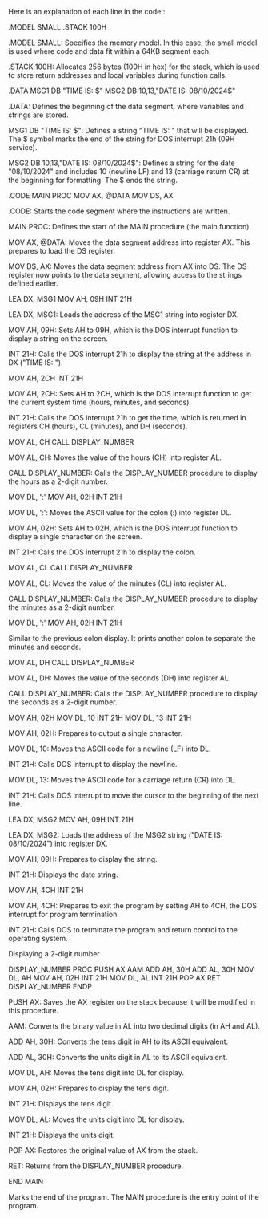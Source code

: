Here is an explanation of each line in the code :

.MODEL SMALL
.STACK 100H

.MODEL SMALL: Specifies the memory model. In this case, the small model is used where code and data fit within a 64KB segment each.

.STACK 100H: Allocates 256 bytes (100H in hex) for the stack, which is used to store return addresses and local variables during function calls.


.DATA
    MSG1 DB "TIME IS: $"
    MSG2 DB 10,13,"DATE IS: 08/10/2024$"

.DATA: Defines the beginning of the data segment, where variables and strings are stored.

MSG1 DB "TIME IS: $": Defines a string "TIME IS: " that will be displayed. The $ symbol marks the end of the string for DOS interrupt 21h (09H service).

MSG2 DB 10,13,"DATE IS: 08/10/2024$": Defines a string for the date "08/10/2024" and includes 10 (newline LF) and 13 (carriage return CR) at the beginning for formatting. The $ ends the string.


.CODE
MAIN PROC
    MOV AX, @DATA
    MOV DS, AX

.CODE: Starts the code segment where the instructions are written.

MAIN PROC: Defines the start of the MAIN procedure (the main function).

MOV AX, @DATA: Moves the data segment address into register AX. This prepares to load the DS register.

MOV DS, AX: Moves the data segment address from AX into DS. The DS register now points to the data segment, allowing access to the strings defined earlier.


LEA DX, MSG1
    MOV AH, 09H
    INT 21H

LEA DX, MSG1: Loads the address of the MSG1 string into register DX.

MOV AH, 09H: Sets AH to 09H, which is the DOS interrupt function to display a string on the screen.

INT 21H: Calls the DOS interrupt 21h to display the string at the address in DX ("TIME IS: ").


MOV AH, 2CH
    INT 21H

MOV AH, 2CH: Sets AH to 2CH, which is the DOS interrupt function to get the current system time (hours, minutes, and seconds).

INT 21H: Calls the DOS interrupt 21h to get the time, which is returned in registers CH (hours), CL (minutes), and DH (seconds).


MOV AL, CH
    CALL DISPLAY_NUMBER

MOV AL, CH: Moves the value of the hours (CH) into register AL.

CALL DISPLAY_NUMBER: Calls the DISPLAY_NUMBER procedure to display the hours as a 2-digit number.


MOV DL, ':'
    MOV AH, 02H
    INT 21H

MOV DL, ':': Moves the ASCII value for the colon (:) into register DL.

MOV AH, 02H: Sets AH to 02H, which is the DOS interrupt function to display a single character on the screen.

INT 21H: Calls the DOS interrupt 21h to display the colon.


MOV AL, CL
    CALL DISPLAY_NUMBER

MOV AL, CL: Moves the value of the minutes (CL) into register AL.

CALL DISPLAY_NUMBER: Calls the DISPLAY_NUMBER procedure to display the minutes as a 2-digit number.


MOV DL, ':'
    MOV AH, 02H
    INT 21H

Similar to the previous colon display. It prints another colon to separate the minutes and seconds.


MOV AL, DH
    CALL DISPLAY_NUMBER

MOV AL, DH: Moves the value of the seconds (DH) into register AL.

CALL DISPLAY_NUMBER: Calls the DISPLAY_NUMBER procedure to display the seconds as a 2-digit number.


MOV AH, 02H
    MOV DL, 10
    INT 21H
    MOV DL, 13
    INT 21H

MOV AH, 02H: Prepares to output a single character.

MOV DL, 10: Moves the ASCII code for a newline (LF) into DL.

INT 21H: Calls DOS interrupt to display the newline.

MOV DL, 13: Moves the ASCII code for a carriage return (CR) into DL.

INT 21H: Calls DOS interrupt to move the cursor to the beginning of the next line.


LEA DX, MSG2
    MOV AH, 09H
    INT 21H

LEA DX, MSG2: Loads the address of the MSG2 string ("DATE IS: 08/10/2024") into register DX.

MOV AH, 09H: Prepares to display the string.

INT 21H: Displays the date string.


MOV AH, 4CH
    INT 21H

MOV AH, 4CH: Prepares to exit the program by setting AH to 4CH, the DOS interrupt for program termination.

INT 21H: Calls DOS to terminate the program and return control to the operating system.


Displaying a 2-digit number

DISPLAY_NUMBER PROC
    PUSH AX
    AAM
    ADD AH, 30H
    ADD AL, 30H
    MOV DL, AH
    MOV AH, 02H
    INT 21H
    MOV DL, AL
    INT 21H
    POP AX
    RET
DISPLAY_NUMBER ENDP

PUSH AX: Saves the AX register on the stack because it will be modified in this procedure.

AAM: Converts the binary value in AL into two decimal digits (in AH and AL).

ADD AH, 30H: Converts the tens digit in AH to its ASCII equivalent.

ADD AL, 30H: Converts the units digit in AL to its ASCII equivalent.

MOV DL, AH: Moves the tens digit into DL for display.

MOV AH, 02H: Prepares to display the tens digit.

INT 21H: Displays the tens digit.

MOV DL, AL: Moves the units digit into DL for display.

INT 21H: Displays the units digit.

POP AX: Restores the original value of AX from the stack.

RET: Returns from the DISPLAY_NUMBER procedure.


END MAIN

Marks the end of the program. The MAIN procedure is the entry point of the program.


